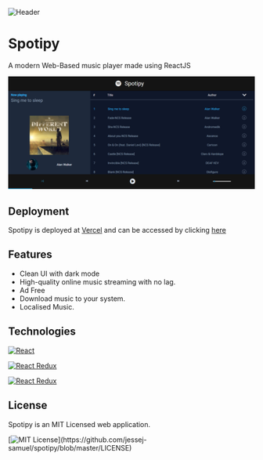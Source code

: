 ![Header](https://user-images.githubusercontent.com/72020411/148175452-bd3b7c9b-b66b-40df-9535-d4da3d4ff4db.png)


# Spotipy

A modern Web-Based music player made using ReactJS



![Screenshot](public/screenshot.png?raw=true)

## Deployment

Spotipy is deployed at [Vercel](https://vercel.com/) and can be accessed by clicking [here](https://music-player-dun.vercel.app/)


## Features

- Clean UI with dark mode
- High-quality online music streaming with no lag.
- Ad Free
- Download music to your system.
- Localised Music.


## Technologies


[![React](https://img.shields.io/badge/React-17.0.2-blue)](#)

[![React Redux](https://img.shields.io/badge/React%20Redux-7.2.6-lightgrey)](#)

[![React Redux](https://img.shields.io/badge/Redux-4.1.2-red)](#)




## License

Spotipy is an MIT Licensed web application.

[![MIT License](https://img.shields.io/apm/l/atomic-design-ui.svg?)](https://github.com/jessej-samuel/spotipy/blob/master/LICENSE)

